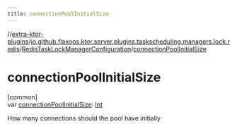 ```yaml
---
title: connectionPoolInitialSize
---
```


//[extra-ktor-plugins](../../../index.md)/[io.github.flaxoos.ktor.server.plugins.taskscheduling.managers.lock.redis](../index.md)/[RedisTaskLockManagerConfiguration](index.md)/[connectionPoolInitialSize](connection-pool-initial-size.md)

# connectionPoolInitialSize

[common]\
var [connectionPoolInitialSize](connection-pool-initial-size.md): [Int](https://kotlinlang.org/api/latest/jvm/stdlib/kotlin/-int/index.md)

How many connections should the pool have initially




